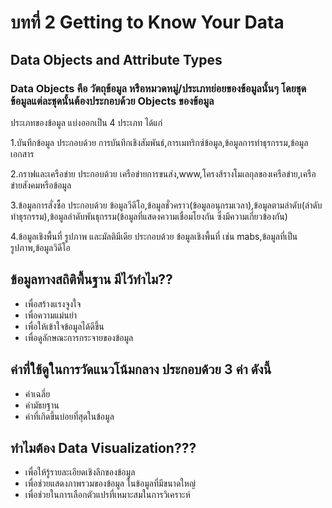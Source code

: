 # บทที่ 2 Getting to Know Your Data

## Data Objects and Attribute Types

### Data Objects คือ วัตถุข้อมูล หรือหมวดหมู่/ประเภทย่อยของข้อมูลนั้นๆ โดยชุดข้อมูลแต่ละชุดนั้นต้องประกอบด้วย Objects ของข้อมูล

ประเภทของข้อมูล แบ่งออกเป็น 4 ประเภท ได้แก่

1.บันทึกข้อมูล ประกอบด้วย การบันทึกเชิงสัมพันธ์,การเมทริกซ์ข้อมูล,ข้อมูลการทำธุรกรรม,ข้อมูลเอกสาร

2.กราฟและเครือข่าย ประกอบด้วย เครือข่ายการขนส่ง,www,โครงส้รางโมเลกุลของเครือข่าย,เครือข่ายสังคมหรือข้อมูล

3.ข้อมูลการสั่งซื้อ ประกอบด้วย ข้อมูลวีดีโอ,ข้อมูลชั่วคราว(ข้อมูลอนุกรมเวลา),ข้อมูลตามลำดับ(ลำดับทำธุรกรรม),ข้อมูลลำดับพันธุกรรม(ข้อมูลที่แสดงความเชื่อมโยงกัน ซึ่งมีความเกี่ยวข้องกัน)

4.ข้อมูลเชิงพื้นที่ รูปภาพ และมัลติมีเดีย ประกอบด้วย ข้อมูลเชิงพื้นที่ เช่น mabs,ข้อมูลที่เป็นรูปภาพ,ข้อมูลวิดีโอ



## ข้อมูลทางสถิติพื้นฐาน มีไว้ทำไม??

  - เพื่อสร้างแรงจูงใจ
  - เพื่อความแม่นยำ
  - เพื่อให้เข้าใจข้อมูลได้ดีขึ้น
  - เพื่อดูลักษณะการกระจายของข้อมูล
  
  
  
## ค่าที่ใช้ดูในการวัดแนวโน้มกลาง ประกอบด้วย 3 ค่า ดังนี้
  - ค่าเฉลี่ย
  - ค่ามัธยฐาน
  - ค่าที่เกิดขึ้นบ่อยที่สุดในข้อมูล
  
  
  
## ทำไมต้อง Data Visualization???
  - เพื่อให้รู้รายละเอียดเชิงลึกของข้อมูล
  - เพื่อช่วยแสดงภาพรวมของข้อมูล ในข้อมูลที่มีขนาดใหญ่
  - เพื่อช่วยในการเลือกตัวแปรที่เหมาะสมในการวิเคราะห์
